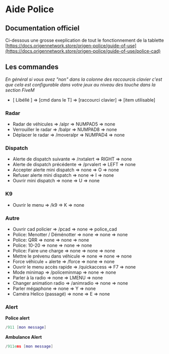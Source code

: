 # Aide Police

## Documentation officiel

Ci-dessous une grosse exeplication de tout le fonctionnement de la tablette
  [https://docs.origennetwork.store/origen-police/guide-of-use](https://docs.origennetwork.store/origen-police/guide-of-use/police-cad)
  
## Les commandes

  *En général si vous avez "non" dans la colonne des raccourcis clavier c'est que cela est configurable dans votre jeux au niveau des touche dans la section FiveM*

  - [   Libéllé   ]         =>  [cmd dans le T]   =>    [raccourci clavier]   =>   [item utilisable]

### Radar
    
  - Radar de véhicules              => /alpr           =>    NUMPAD5       =>    none
  - Verrouiller le radar            => /balpr          =>    NUMPAD8       =>    none
  - Déplacer le radar               => /moveralpr      =>    NUMPAD4       =>    none
    
### Dispatch
  
  - Alerte de dispatch suivante     => /nxtalert       =>    RIGHT         =>    none
  - Alerte de dispatch précédente   => /prvalert       =>    LEFT          =>    none
  - Accepter alerte mini dispatch   => none            =>    O             =>    none
  - Refuser alerte mini dispatch    => none            =>    I             =>    none
  - Ouvrir mini dispatch            => none            =>    U             =>    none

### K9

  - Ouvrir le menu                  => /k9             =>    K             =>    none

### Autre

  - Ouvrir cad policier             => /pcad           =>    none          =>    police_cad
  - Police: Menotter / Déménotter   => none            =>    none          =>    none
  - Police: QRR                     => none            =>    none          =>    none
  - Police: 10-20                   => none            =>    none          =>    none
  - Police: Faire une charge        => none            =>    none          =>    none
  - Mettre le prévenu dans véhicule => none            =>    none          =>    none
  - Force véhicule + alerte         => /force          =>    none          =>    none
  - Ouvrir le menu accès rapide     => /quickaccess    =>    F7            =>    none
  - Mode minimap                    => /policeminmap   =>    none          =>    none
  - Parler à la radio               => none            =>    LMENU         =>    none
  - Changer animation radio         => /animradio      =>    none          =>    none
  - Parler mégaphone                => none            =>    Y             =>    none
  - Caméra Helico (passagé)         => none            =>    E             =>    none

### Alert

**Police alert**
```lua
/911 [mon message]
```

**Ambulance Alert**
```lua
/911ems [mon message]
```


